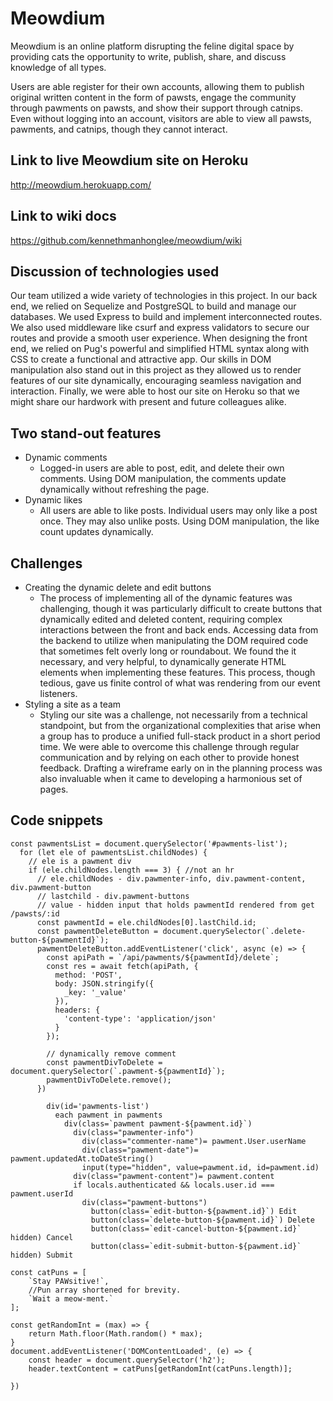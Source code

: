 # Meowdium

Meowdium is an online platform disrupting the feline digital space by providing cats the opportunity to write, publish, share, and discuss knowledge of all types. 

Users are able register for their own accounts, allowing them to publish original written content in the form of pawsts, engage the community through pawments on pawsts, and show their support through catnips. Even without logging into an account, visitors are able to view all pawsts, pawments, and catnips, though they cannot interact.

## Link to live Meowdium site on Heroku

http://meowdium.herokuapp.com/

## Link to wiki docs

https://github.com/kennethmanhonglee/meowdium/wiki

## Discussion of technologies used

Our team utilized a wide variety of technologies in this project. In our back end, 
we relied on Sequelize and PostgreSQL to build and manage our databases. We used Express 
to build and implement interconnected routes. We also used middleware like csurf and 
express validators to secure our routes and provide a smooth user experience. When 
designing the front end, we relied on Pug's powerful and simplified HTML syntax along with 
CSS to create a functional and attractive app. Our skills in DOM manipulation also stand out 
in this project as they allowed us to render features of our site dynamically, encouraging seamless 
navigation and interaction. Finally, we were able to host our site on Heroku so that we might 
share our hardwork with present and future colleagues alike.

## Two stand-out features

* Dynamic comments 
  * Logged-in users are able to post, edit, and delete their own comments. 
    Using DOM manipulation, the comments update dynamically without refreshing 
    the page.
* Dynamic likes
  * All users are able to like posts. Individual users may only like a post 
    once. They may also unlike posts. Using DOM manipulation, the like count 
    updates dynamically.

## Challenges

* Creating the dynamic delete and edit buttons
  * The process of implementing all of the dynamic features was challenging, though 
    it was particularly difficult to create buttons that dynamically edited and deleted content, requiring 
    complex interactions between the front and back ends. Accessing data from the backend 
    to utilize when manipulating the DOM required code that sometimes felt overly long 
    or roundabout. We found the it necessary, and very helpful, to dynamically 
    generate HTML elements when implementing these features. This process, though tedious,
    gave us finite control of what was rendering from our event listeners.
* Styling a site as a team
  * Styling our site was a challenge, not necessarily from a technical standpoint, 
    but from the organizational complexities that arise when a group has to produce a 
    unified full-stack product in a short period time. We were able to overcome this 
    challenge through regular communication and by relying on each other to provide honest 
    feedback. Drafting a wireframe early on in the planning process was also 
    invaluable when it came to developing a harmonious set of pages.


## Code snippets
```JS
const pawmentsList = document.querySelector('#pawments-list');
  for (let ele of pawmentsList.childNodes) {
    // ele is a pawment div
    if (ele.childNodes.length === 3) { //not an hr
      // ele.childNodes - div.pawmenter-info, div.pawment-content, div.pawment-button
      // lastchild - div.pawment-buttons
      // value - hidden input that holds pawmentId rendered from get /pawsts/:id
      const pawmentId = ele.childNodes[0].lastChild.id;
      const pawmentDeleteButton = document.querySelector(`.delete-button-${pawmentId}`);
      pawmentDeleteButton.addEventListener('click', async (e) => {
        const apiPath = `/api/pawments/${pawmentId}/delete`;
        const res = await fetch(apiPath, {
          method: 'POST',
          body: JSON.stringify({
            _key: '_value'
          }),
          headers: {
            'content-type': 'application/json'
          }
        });

        // dynamically remove comment
        const pawmentDivToDelete = document.querySelector(`.pawment-${pawmentId}`);
        pawmentDivToDelete.remove();
      })
```

```JS
        div(id='pawments-list')
          each pawment in pawments
            div(class=`pawment pawment-${pawment.id}`)
              div(class="pawmenter-info")
                div(class="commenter-name")= pawment.User.userName
                div(class="pawment-date")= pawment.updatedAt.toDateString()
                input(type="hidden", value=pawment.id, id=pawment.id)
              div(class="pawment-content")= pawment.content
              if locals.authenticated && locals.user.id === pawment.userId
                div(class="pawment-buttons")
                  button(class=`edit-button-${pawment.id}`) Edit
                  button(class=`delete-button-${pawment.id}`) Delete
                  button(class=`edit-cancel-button-${pawment.id}` hidden) Cancel
                  button(class=`edit-submit-button-${pawment.id}` hidden) Submit
```
```JS
const catPuns = [
    `Stay PAWsitive!`,
    //Pun array shortened for brevity.
    `Wait a meow-ment.`
];

const getRandomInt = (max) => {
    return Math.floor(Math.random() * max);
}
document.addEventListener('DOMContentLoaded', (e) => {
    const header = document.querySelector('h2');
    header.textContent = catPuns[getRandomInt(catPuns.length)];

})
```
